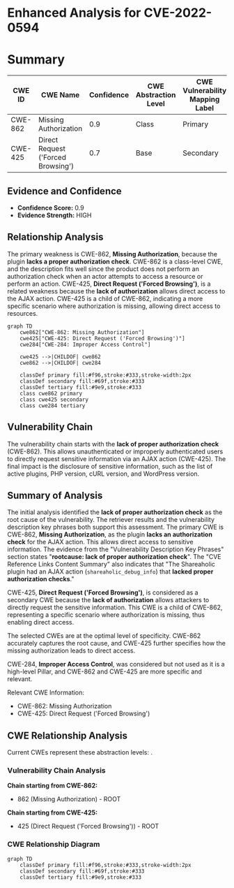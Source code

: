 # Enhanced Analysis for CVE-2022-0594

# Summary
| CWE ID | CWE Name | Confidence | CWE Abstraction Level | CWE Vulnerability Mapping Label | CWE-Vulnerability Mapping Notes |
|---|---|---|---|---|---|
| CWE-862 | Missing Authorization | 0.9 | Class | Primary | Allowed-with-Review |
| CWE-425 | Direct Request ('Forced Browsing') | 0.7 | Base | Secondary | Allowed |

## Evidence and Confidence

*   **Confidence Score:** 0.9
*   **Evidence Strength:** HIGH

## Relationship Analysis
The primary weakness is CWE-862, **Missing Authorization**, because the plugin **lacks a proper authorization check**. CWE-862 is a class-level CWE, and the description fits well since the product does not perform an authorization check when an actor attempts to access a resource or perform an action. CWE-425, **Direct Request ('Forced Browsing')**, is a related weakness because the **lack of authorization** allows direct access to the AJAX action. CWE-425 is a child of CWE-862, indicating a more specific scenario where authorization is missing, allowing direct access to resources.

```mermaid
graph TD
    cwe862["CWE-862: Missing Authorization"]
    cwe425["CWE-425: Direct Request ('Forced Browsing')"]
    cwe284["CWE-284: Improper Access Control"]
    
    cwe425 -->|CHILDOF| cwe862
    cwe862 -->|CHILDOF| cwe284

    classDef primary fill:#f96,stroke:#333,stroke-width:2px
    classDef secondary fill:#69f,stroke:#333
    classDef tertiary fill:#9e9,stroke:#333
    class cwe862 primary
    class cwe425 secondary
    class cwe284 tertiary
```

## Vulnerability Chain
The vulnerability chain starts with the **lack of proper authorization check** (CWE-862). This allows unauthenticated or improperly authenticated users to directly request sensitive information via an AJAX action (CWE-425). The final impact is the disclosure of sensitive information, such as the list of active plugins, PHP version, cURL version, and WordPress version.

## Summary of Analysis
The initial analysis identified the **lack of proper authorization check** as the root cause of the vulnerability. The retriever results and the vulnerability description key phrases both support this assessment. The primary CWE is CWE-862, **Missing Authorization**, as the plugin **lacks an authorization check** for the AJAX action. This allows direct access to sensitive information. The evidence from the "Vulnerability Description Key Phrases" section states "**rootcause: lack of proper authorization check**". The "CVE Reference Links Content Summary" also indicates that "The Shareaholic plugin had an AJAX action (`shareaholic_debug_info`) that **lacked proper authorization checks**."

CWE-425, **Direct Request ('Forced Browsing')**, is considered as a secondary CWE because the **lack of authorization** allows attackers to directly request the sensitive information. This CWE is a child of CWE-862, representing a specific scenario where authorization is missing, thus enabling direct access.

The selected CWEs are at the optimal level of specificity. CWE-862 accurately captures the root cause, and CWE-425 further specifies how the missing authorization leads to direct access.

CWE-284, **Improper Access Control**, was considered but not used as it is a high-level Pillar, and CWE-862 and CWE-425 are more specific and relevant.

Relevant CWE Information:
- CWE-862: Missing Authorization
- CWE-425: Direct Request ('Forced Browsing')


## CWE Relationship Analysis

Current CWEs represent these abstraction levels: .


### Vulnerability Chain Analysis

**Chain starting from CWE-862:**
- 862 (Missing Authorization) - ROOT


**Chain starting from CWE-425:**
- 425 (Direct Request ('Forced Browsing')) - ROOT



### CWE Relationship Diagram

```mermaid
graph TD
    classDef primary fill:#f96,stroke:#333,stroke-width:2px
    classDef secondary fill:#69f,stroke:#333
    classDef tertiary fill:#9e9,stroke:#333
```